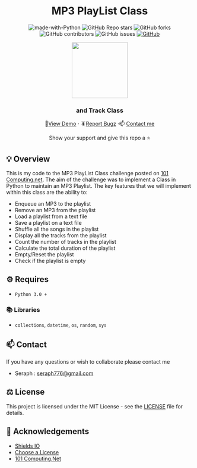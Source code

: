 <div id="header" align="center">

# MP3 PlayList Class



![made-with-Python](https://img.shields.io/badge/Python-536878?&logo=python&logoColor=white&labelColor=black&label=Built%20with&style=for-the-badge)
![GitHub Repo stars](https://img.shields.io/github/stars/seraph776/MP3PlaylistClass?style=for-the-badge)
![GitHub forks](https://img.shields.io/github/forks/seraph776/MP3PlaylistClass?style=for-the-badge)
![GitHub contributors](https://img.shields.io/github/contributors/seraph776/MP3PlaylistClass?color=blue&style=for-the-badge)
![GitHub issues](https://img.shields.io/github/issues-raw/seraph776/MP3PlaylistClass?color=yellow&style=for-the-badge)
[![GitHub](https://img.shields.io/github/license/seraph776/MP3PlaylistClass?style=for-the-badge)](https://github.com/seraph776/MP3PlaylistClass/blob/main/LICENSE)
  
 
<img src="https://user-images.githubusercontent.com/72005563/177398798-1e2f2409-531c-46d8-8213-33e83855704b.png" height=150>

  
### and Track Class  
  
🔎[View Demo](https://github.com/seraph776/MP3PlaylistClass/blob/main/test.md#screenshot) · 🪳[Report Bugz](https://github.com/seraph776/MP3PlaylistClass/issues) ·📫 [Contact me](mailto:seraph776@gmail.com)  
 
Show your support and give this repo a ⭐ 
  
</div>


##  💡 Overview

This is my code to the MP3 PlayList Class challenge posted on [101 Computing.net](https://www.101computing.net/mp3-playlist-class/). The aim of the challenge was to implement a Class in Python to maintain an MP3 Playlist. The key features that we will implement within this class are the ability to:

- Enqueue an MP3 to the playlist
- Remove an MP3 from the playlist
- Load a playlist from a text file
- Save a playlist on a text file
- Shuffle all the songs in the playlist
- Display all the tracks from the playlist
- Count the number of tracks in the playlist
- Calculate the total duration of the playlist
- Empty/Reset the playlist
- Check if the playlist is empty

  
##  ⚙️ Requires 

- `Python 3.0 +` 

### 📚 Libraries
- `collections`, `datetime`, `os`, `random`, `sys`

## 📫 Contact 

If you have any questions or wish to collaborate please contact me

- Seraph : seraph776@gmail.com


## ⚖️ License

This project is licensed under the MIT License - see the [LICENSE](https://github.com/seraph776/MP3PlaylistClass/blob/main/LICENSE) file for details.


##  📢 Acknowledgements 

- [Shields IO](https://shields.io/)
- [Choose a License](https://choosealicense.com/licenses/mit/)
- [101 Computing.Net](https://www.101computing.net/)

